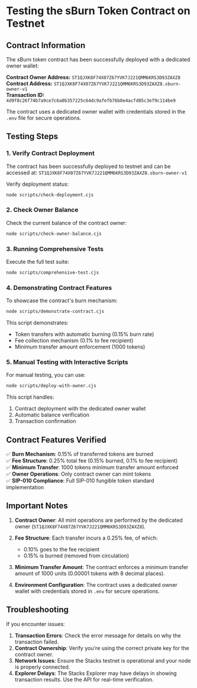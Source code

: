 # Testing the sBurn Token Contract on Testnet

## Contract Information

The sBurn token contract has been successfully deployed with a dedicated owner wallet:

**Contract Owner Address:** `ST1QJXK8F74X07Z67YVK7J221QMM6KRS3D93ZAXZ8`  
**Contract Address:** `ST1QJXK8F74X07Z67YVK7J221QMM6KRS3D93ZAXZ8.sburn-owner-v1`  
**Transaction ID:** `4d9f8c26f74b7a9ce7c6a0b357225c64dc9afefb76b0e4acfd05c3ef9c114be9`

The contract uses a dedicated owner wallet with credentials stored in the `.env` file for secure operations.

## Testing Steps

### 1. Verify Contract Deployment

The contract has been successfully deployed to testnet and can be accessed at:
`ST1QJXK8F74X07Z67YVK7J221QMM6KRS3D93ZAXZ8.sburn-owner-v1`

Verify deployment status:
```bash
node scripts/check-deployment.cjs
```

### 2. Check Owner Balance

Check the current balance of the contract owner:
```bash
node scripts/check-owner-balance.cjs
```

### 3. Running Comprehensive Tests

Execute the full test suite:
```bash
node scripts/comprehensive-test.cjs
```

### 4. Demonstrating Contract Features

To showcase the contract's burn mechanism:
```bash
node scripts/demonstrate-contract.cjs
```

This script demonstrates:
- Token transfers with automatic burning (0.15% burn rate)
- Fee collection mechanism (0.1% to fee recipient)
- Minimum transfer amount enforcement (1000 tokens)

### 5. Manual Testing with Interactive Scripts

For manual testing, you can use:
```bash
node scripts/deploy-with-owner.cjs
```

This script handles:
1. Contract deployment with the dedicated owner wallet
2. Automatic balance verification
3. Transaction confirmation

## Contract Features Verified

✅ **Burn Mechanism**: 0.15% of transferred tokens are burned  
✅ **Fee Structure**: 0.25% total fee (0.15% burned, 0.1% to fee recipient)  
✅ **Minimum Transfer**: 1000 tokens minimum transfer amount enforced  
✅ **Owner Operations**: Only contract owner can mint tokens  
✅ **SIP-010 Compliance**: Full SIP-010 fungible token standard implementation

## Important Notes

1. **Contract Owner**: All mint operations are performed by the dedicated owner (`ST1QJXK8F74X07Z67YVK7J221QMM6KRS3D93ZAXZ8`).

2. **Fee Structure**: Each transfer incurs a 0.25% fee, of which:
   - 0.10% goes to the fee recipient
   - 0.15% is burned (removed from circulation)

3. **Minimum Transfer Amount**: The contract enforces a minimum transfer amount of 1000 units (0.00001 tokens with 8 decimal places).

4. **Environment Configuration**: The contract uses a dedicated owner wallet with credentials stored in `.env` for secure operations.

## Troubleshooting

If you encounter issues:

1. **Transaction Errors**: Check the error message for details on why the transaction failed.
2. **Contract Ownership**: Verify you're using the correct private key for the contract owner.
3. **Network Issues**: Ensure the Stacks testnet is operational and your node is properly connected.
4. **Explorer Delays**: The Stacks Explorer may have delays in showing transaction results. Use the API for real-time verification.
